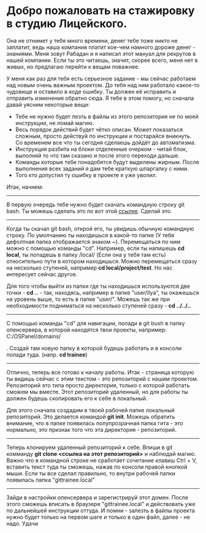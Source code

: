 <h1>Добро пожаловать на стажировку в студию Лицейского.</h1>
<p>Она не отнимет у тебя много времени, денег тебе тоже никто не заплатит, ведь наша компания платит кое-чем намного дороже денег - знаниями. Меня зовут Рабадан и я написал этот мануал для рекрутов в нашей компании. Если ты это читаешь, значит, скорее всего, меня нет в живых, но предлагаю перейти к вещам поважнее.</p>
<p>У меня как раз для тебя есть серьезное задание - мы сейчас работаем над новым очень важным проектом. До тебя над ним работало какое-то чудовище и оставило в коде ошибку. Ты должен её исправить и отправить изменения обратно сюда. Я тебе в этом помогу, но сначала давай уясним некоторые вещи:</p>
<ul>
    <li> Тебе не нужно будет лезть в файлы из этого репозитория не по моей инструкции, не ломай магию.
    <li> Весь порядок действий будет чётко описан. Может показаться сложным, просто действуй по инструкции и постарайся вникнуть. Со временем все что ты сегодня сделаешь дойдёт до автоматизма.
    <li> Инструкция разбита на блоки отделенные очерком - читай блок, выполняй то что там сказано и после этого переходи дальше.
    <li> Команды которые тебе понадобятся будут выделены жирным. После выполнения всех заданий я дам тебе краткую шпаргалку с ними.
    <li> Того кто допустил ту ошибку в проекте я уже уволил.
</ul>
<p>Итак, начнем:</p>
<hr>
<p>В первую очередь тебе нужно будет скачать командную строку git bash. Ты можешь сделать это по вот этой <a href="https://git-scm.com/downloads">ссылке</a>. Сделай это.</p><hr>
<p>Когда ты скачал git bash, открой его, ты увидишь обычную командную строку. По умолчанию ты находишься в какой-то папке (У тебя дефолтная папка отображается знаком ~). Перемещаться по ним можно с помощью команды "cd". Например, если ты напишешь <b>cd local</b>, ты попадешь в папку /local/ (Если она у тебя там есть) относительно пути в котором находишься. Можно перемещаться сразу на несколько ступеней, например <b>cd local/project/test</b>. Но нас интересует сейчас другое.</p>
<p>Для того чтобы выйти из папки где ты находишься используются две точки - <b>cd ..</b> - так, находясь, например в папке "user/Ilya", ты окажешься на уровень выше, то есть в папке "user/". Можешь так же при необходимости подниматься на несколько ступеней сразу - <b>cd ../../..</b></p><hr>
<p>С помощью команды "cd" для навигации, попади в git bush в папку опенсервера, в которой находятся твои проекты, например: C:/OSPanel/domains/</p>. Создай там новую папку в которой будешь работать и в консоли попади туда. (напр. <b>cd trainee</b>)<hr>
<p>Отлично, теперь все готово к началу работы. Итак - страница которую ты видишь сейчас с этим текстом - это репозиторий с нашим проектом. Репозиторий это типа просто директория, только с которой работать сможем мы вместе. Этот репозиторий удаленный, но для работы ты должен будешь скопировать его к себе в локальный.</p>
<p>Для этого сначала создадим в твоей рабочей папке локальный репозиторий. Это делается командой <b>git init</b>. Можешь обратить внимание, что в папке появилась полупрозрачная папка гита - это нормально, это признак того что эта директория - репозиторий.</p><hr>
<p>Теперь клонируем удаленный репозиторий к себе. Впиши в git комманду <b>git clone &ltссылка на этот репозиторий&gt</b> и наблюдай магию. Важно что в командной строке не сработает сочетание клавиш Ctrl + V, вставить текст туда ты сможешь, нажав по консоли правой кнопкой мыши. Если ты все сделал правильно, то внутри рабочей папки появилась папка "gittrainee.local"</p><hr>
<p>Зайди в настройки опенсервера и зарегистрируй этот домен. После этого сможешь вписать в браузере "gittrainee.local" и действовать уже по дальнейшей инструкции оттуда. И помни - залезть в файлы проекта нужно будет только на первом шаге и только в один файл, далее - не надо. Удачи</p>
